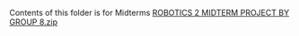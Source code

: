 Contents of this folder is for Midterms
[ROBOTICS 2 MIDTERM PROJECT BY GROUP 8.zip](https://github.com/icecreamperson/Robotics2_FK-IK_Group08_Articulated_2024/files/14835969/ROBOTICS.2.MIDTERM.PROJECT.BY.GROUP.8.zip)
